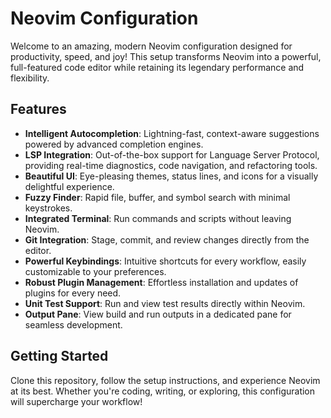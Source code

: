 # Neovim Configuration

Welcome to an amazing, modern Neovim configuration designed for productivity, speed, and joy! This setup transforms Neovim into a powerful, full-featured code editor while retaining its legendary performance and flexibility.

## Features

- **Intelligent Autocompletion**: Lightning-fast, context-aware suggestions powered by advanced completion engines.
- **LSP Integration**: Out-of-the-box support for Language Server Protocol, providing real-time diagnostics, code navigation, and refactoring tools.
- **Beautiful UI**: Eye-pleasing themes, status lines, and icons for a visually delightful experience.
- **Fuzzy Finder**: Rapid file, buffer, and symbol search with minimal keystrokes.
- **Integrated Terminal**: Run commands and scripts without leaving Neovim.
- **Git Integration**: Stage, commit, and review changes directly from the editor.
- **Powerful Keybindings**: Intuitive shortcuts for every workflow, easily customizable to your preferences.
- **Robust Plugin Management**: Effortless installation and updates of plugins for every need.
- **Unit Test Support**: Run and view test results directly within Neovim.
- **Output Pane**: View build and run outputs in a dedicated pane for seamless development.

## Getting Started

Clone this repository, follow the setup instructions, and experience Neovim at its best. Whether you're coding, writing, or exploring, this configuration will supercharge your workflow!
